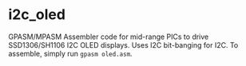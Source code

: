 # i2c_oled

GPASM/MPASM Assembler code for mid-range PICs to drive SSD1306/SH1106 I2C OLED displays. Uses I2C bit-banging for I2C. To assemble, simply run `gpasm oled.asm`.
